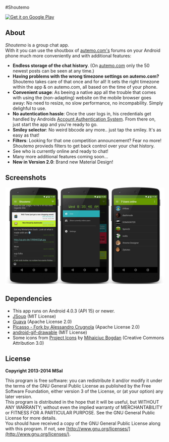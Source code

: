 #Shoutemo

[![Get it on Google Play](https://developer.android.com/images/brand/en_generic_rgb_wo_60.png)](https://play.google.com/store/apps/details?id=de.msal.shoutemo)

## About

_Shoutemo_ is a group chat app.  
With it you can use the shoutbox of [autemo.com's](http://autemo.com/forums/) forums on your Android phone much more conveniently and with additional features:

* **Endless storage of the chat history**. (On [autemo.com](http://autemo.com/forums/) only the 50 newest posts can be seen at any time.)
* **Having problems with the wrong timezone settings on autemo.com?** Shoutemo takes care of that once and for all! It sets the right timezone within the app & on autemo.com, all based on the time of your phone. 
* **Convenient usage**: As beeing a native app all the trouble that comes with using the (non-adapting) website on the mobile browser goes away: No need to resize, no slow performance, no incompability. Simply delighful to use.
* **No autentication hassle**: Once the user logs in, his credentials get handled by Androids [Account Authentication System](http://developer.android.com/reference/android/accounts/AbstractAccountAuthenticator.html). From there on, just start the app and you're ready to go.
* **Smiley selector**: No weird bbcode any more.. just tap the smiley. It's as easy as that!
* **Filters**: Looking for that one competition announcement? Fear no more! Shoutemo provieds filters to get back control over your chat history.
* See who is currently online and ready to chat!
* Many more additional features coming soon...
* **New in Version 2.0**: Brand new Material Design!


## Screenshots

![Application screenshot](screenshot01.png)

## Dependencies

* This app runs on Android 4.0.3 (API 15) or newer.
* [JSoup](http://jsoup.org/) (MIT License)
* [Guava](http://code.google.com/p/guava-libraries/) (Apache License 2.0)
* [Picasso - Fork by Alessandro Crugnola](https://github.com/sephiroth74/picasso) (Apache License 2.0)
* [android-gif-drawable](https://github.com/koral--/android-gif-drawable) (MIT License)
* Some icons from [Project Icons](http://fav.me/d2ksp9k) by [Mihaiciuc Bogdan](http://bogo-d.deviantart.com) (Creative Commons Attribution 3.0)

## License

**Copyright 2013-2014 MSal**

This program is free software: you can redistribute it and/or modify it under the terms of the GNU General Public License as published by the Free Software Foundation, either version 3 of the License, or (at your option) any later version.  
This program is distributed in the hope that it will be useful, but WITHOUT ANY WARRANTY;
without even the implied warranty of MERCHANTABILITY or FITNESS FOR A PARTICULAR PURPOSE.
See the GNU General Public License for more details.  
You should have received a copy of the GNU General Public License along with this program. If not, see [http://www.gnu.org/licenses/](http://www.gnu.org/licenses/).
